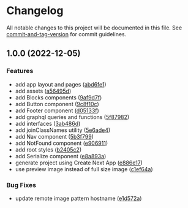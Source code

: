 # Changelog

All notable changes to this project will be documented in this file. See [commit-and-tag-version](https://github.com/absolute-version/commit-and-tag-version) for commit guidelines.

## 1.0.0 (2022-12-05)

### Features

- add app layout and pages ([abd6fe1](https://github.com/hjbugajski/marco-santana-portfolio/commit/abd6fe1528d38ae0e646d13983af7c352ff1cbf8))
- add assets ([a56495d](https://github.com/hjbugajski/marco-santana-portfolio/commit/a56495df4ed516022e9c9cbff2240c8980d60588))
- add Blocks components ([9af9d7f](https://github.com/hjbugajski/marco-santana-portfolio/commit/9af9d7f7dc9a9c906f48f6f3be0436f18f61d415))
- add Button component ([9c8f10c](https://github.com/hjbugajski/marco-santana-portfolio/commit/9c8f10c476316b9e491c832c882150b61db0791c))
- add Footer component ([d05133f](https://github.com/hjbugajski/marco-santana-portfolio/commit/d05133fe5c31609bb85c8039dc8a37518bc37e9e))
- add graphql queries and functions ([5f87982](https://github.com/hjbugajski/marco-santana-portfolio/commit/5f87982ec3378d3bdc624deb18539b614e435e48))
- add interfaces ([3ab486d](https://github.com/hjbugajski/marco-santana-portfolio/commit/3ab486dd94dd3f8e0756059886d6f0acad1dbc41))
- add joinClassNames utility ([5e6ade4](https://github.com/hjbugajski/marco-santana-portfolio/commit/5e6ade4e72b74d9b8048d3fcd8c946edab7593af))
- add Nav component ([5b3f799](https://github.com/hjbugajski/marco-santana-portfolio/commit/5b3f799f179a7cba25d09f882d9e8a232bd067cd))
- add NotFound component ([e906911](https://github.com/hjbugajski/marco-santana-portfolio/commit/e906911e56cd2779534823d901c56e5b1f163e42))
- add root styles ([b2405c2](https://github.com/hjbugajski/marco-santana-portfolio/commit/b2405c2069d5347bf9f78390edcfcbe837a7ba22))
- add Serialize component ([e8a893a](https://github.com/hjbugajski/marco-santana-portfolio/commit/e8a893ac1c597d2bb39ac3bcca261ba5bde35d90))
- generate project using Create Next App ([e886e17](https://github.com/hjbugajski/marco-santana-portfolio/commit/e886e171e1183b5cecf1f0363acc6e28dcdd471a))
- use preview image instead of full size image ([c1ef64a](https://github.com/hjbugajski/marco-santana-portfolio/commit/c1ef64a55afbefd3b4ab42be27cd38eda24253c9))

### Bug Fixes

- update remote image pattern hostname ([e1d572a](https://github.com/hjbugajski/marco-santana-portfolio/commit/e1d572a2c78feaf3aa5ddbec138a2865137155e9))
